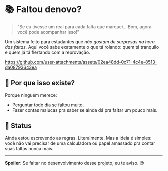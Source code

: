 # 📚 Faltou denovo?

> "Se eu tivesse um real para cada falta que marquei... Bom, agora você pode acompanhar isso!"  

Um sistema feito para estudantes que *não gostam de surpresas na hora das faltas.* Aqui você sabe exatamente o que tá rolando: quem tá tranquilo e quem já tá flertando com a reprovação.  


https://github.com/user-attachments/assets/02ea48dd-0c71-4c4e-8513-da08793643ea




## 🤔 Por que isso existe?  

Porque ninguém merece:
- Perguntar todo dia se faltou muito.  
- Fazer contas malucas pra saber se ainda dá pra faltar um pouco mais.  

## 🚧 Status  

Ainda estou escrevendo as regras. Literalmente. Mas a ideia é simples: você não vai precisar de uma calculadora ou papel amassado pra contar suas faltas nunca mais.  

---

**Spoiler:** Se faltar no desenvolvimento desse projeto, eu te aviso. 😉  
